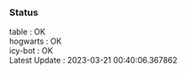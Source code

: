 ### Status


table : OK  
hogwarts : OK  
icy-bot : OK  
Latest Update : 2023-03-21 00:40:06.367862
